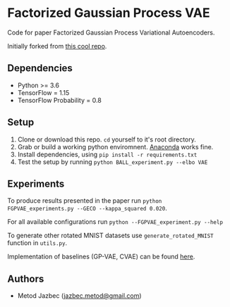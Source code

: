 # Factorized Gaussian Process VAE

Code for paper Factorized Gaussian Process Variational Autoencoders. 

Initially forked from [this cool repo](https://github.com/scrambledpie/GPVAE).

## Dependencies
* Python >= 3.6
* TensorFlow = 1.15
* TensorFlow Probability = 0.8

## Setup 
1. Clone or download this repo. `cd` yourself to it's root directory.
2. Grab or build a working python enviromnent. [Anaconda](https://www.anaconda.com/) works fine.
3. Install dependencies, using `pip install -r requirements.txt`
4. Test the setup by running `python BALL_experiment.py --elbo VAE`
## Experiments

To produce results presented in the paper run `python FGPVAE_experiments.py --GECO --kappa_squared 0.020`.

For all available configurations run `python --FGPVAE_experiment.py --help`

To generate other rotated MNIST datasets use `generate_rotated_MNIST` function in `utils.py`.

Implementation of baselines (GP-VAE, CVAE) can be found [here](https://github.com/ratschlab/SVGP-VAE).

## Authors
- Metod Jazbec (jazbec.metod@gmail.com)

